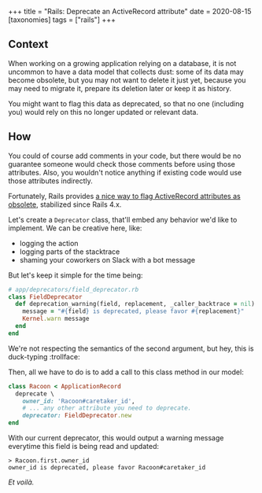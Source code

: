 +++
title = "Rails: Deprecate an ActiveRecord attribute"
date = 2020-08-15
[taxonomies]
tags = ["rails"]
+++

## Context
When working on a growing application relying on a database, it is not uncommon to have a data model that collects dust: some of its data may become obsolete, but you may not want to delete it just yet, because you may need to migrate it, prepare its deletion later or keep it as history.

You might want to flag this data as deprecated, so that no one (including you) would rely on this no longer updated or relevant data.

## How
You could of course add comments in your code, but there would be no guarantee someone would check those comments before using those attributes. Also, you wouldn't notice anything if existing code would use those attributes indirectly.

Fortunately, Rails provides [a nice way to flag ActiveRecord attributes as obsolete][0], stabilized since Rails 4.x.

Let's create a `Deprecator` class, that'll embed any behavior we'd like to implement. We can be creative here, like:
- logging the action
- logging parts of the stacktrace
- shaming your coworkers on Slack with a bot message

But let's keep it simple for the time being:
```ruby
# app/deprecators/field_deprecator.rb
class FieldDeprecator
  def deprecation_warning(field, replacement, _caller_backtrace = nil)
    message = "#{field} is deprecated, please favor #{replacement}"
    Kernel.warn message
  end
end
```

We're not respecting the semantics of the second argument, but hey, this is duck-typing :trollface:

Then, all we have to do is to add a call to this class method in our model:
```ruby
class Racoon < ApplicationRecord
  deprecate \
    owner_id: 'Racoon#caretaker_id',
    # ... any other attribute you need to deprecate.
    deprecator: FieldDeprecator.new
end
```

With our current deprecator, this would output a warning message everytime this field is being read and updated:
```
> Racoon.first.owner_id
owner_id is deprecated, please favor Racoon#caretaker_id
```

*Et voilà.*

[0]: https://apidock.com/rails/v4.0.2/Module/deprecate
